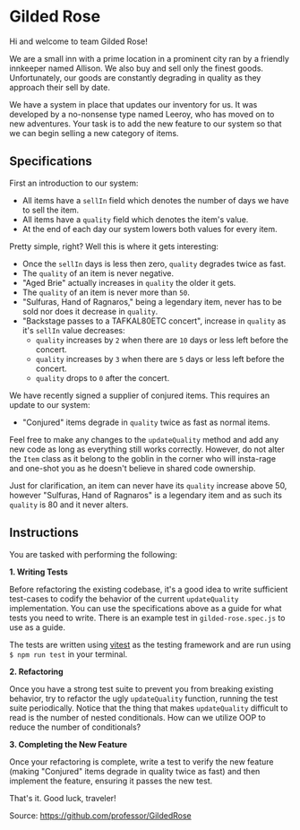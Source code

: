 # Gilded Rose

Hi and welcome to team Gilded Rose!

We are a small inn with a prime location in a prominent city ran
by a friendly innkeeper named Allison. We also buy and sell only the finest
goods. Unfortunately, our goods are constantly degrading in quality as they
approach their sell by date.

We have a system in place that updates our inventory for us. It was developed
by a no-nonsense type named Leeroy, who has moved on to new adventures. Your
task is to add the new feature to our system so that we can begin selling a
new category of items.

## Specifications

First an introduction to our system:

- All items have a `sellIn` field which denotes the number of days we have to
  sell the item.
- All items have a `quality` field which denotes the item's value.
- At the end of each day our system lowers both values for every item.

Pretty simple, right? Well this is where it gets interesting:

- Once the `sellIn` days is less then zero, `quality` degrades twice as fast.
- The `quality` of an item is never negative.
- "Aged Brie" actually increases in `quality` the older it gets.
- The `quality` of an item is never more than `50`.
- "Sulfuras, Hand of Ragnaros," being a legendary item, never has to be sold nor does it decrease in `quality`.
- "Backstage passes to a TAFKAL80ETC concert", increase in `quality` as it's `sellIn` value decreases:
  - `quality` increases by `2` when there are `10` days or less left before the concert.
  - `quality` increases by `3` when there are `5` days or less left before the concert.
  - `quality` drops to `0` after the concert.

We have recently signed a supplier of conjured items. This requires an update
to our system:

- "Conjured" items degrade in `quality` twice as fast as normal items.

Feel free to make any changes to the `updateQuality` method and add any new code as long as everything still works correctly. However, do not alter the `Item` class as it belong to the goblin in the corner who will insta-rage and one-shot you as he doesn't believe in shared code ownership.

Just for clarification, an item can never have its `quality` increase above 50, however "Sulfuras, Hand of Ragnaros" is a legendary item and as such its `quality` is 80 and it
never alters.

## Instructions

You are tasked with performing the following:

**1. Writing Tests**

Before refactoring the existing codebase, it's a good idea to write sufficient test-cases to codify the behavior of the current `updateQuality` implementation. You can use the specifications above as a guide for what tests you need to write. There is an example test in `gilded-rose.spec.js` to use as a guide.

The tests are written using [vitest](https://vitest.dev/) as the testing framework and are run using `$ npm run test` in your terminal.

**2. Refactoring**

Once you have a strong test suite to prevent you from breaking existing behavior, try to refactor the ugly `updateQuality` function, running the test suite periodically. Notice that the thing that makes `updateQuality` difficult to read is the number of nested conditionals. How can we utilize OOP to reduce the number of conditionals?

**3. Completing the New Feature**

Once your refactoring is complete, write a test to verify the new feature (making "Conjured" items degrade in quality twice as fast) and then implement the feature, ensuring it passes the new test.

That's it. Good luck, traveler!

Source: https://github.com/professor/GildedRose
